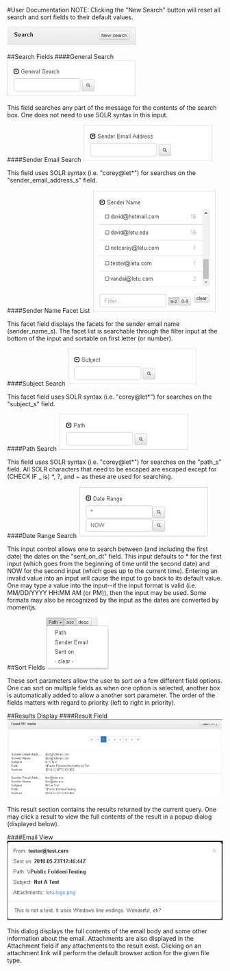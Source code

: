 #User Documentation
NOTE: Clicking the "New Search" button will reset all search and sort fields to their default values.


![New Search](user_doc_images/new_search.png "New Search")

##Search Fields
####General Search
![General Search](user_doc_images/general_search.png "General Search")


This field searches any part of the message for the contents of the search box. One does not need to use SOLR syntax in this input.


####Sender Email Search
![Sender Email Search](user_doc_images/sender_email.png "Sender Email Search")


This field uses SOLR syntax (i.e. "corey@let*") for searches on the "sender_email_address_s" field.


####Sender Name Facet List
![Sender Name Facet List](user_doc_images/sender_name_facet.png "Sender Email Search")


This facet field displays the facets for the sender email name (sender_name_s). The facet list is searchable through the filter input at the bottom of the input and sortable on first letter (or number).

####Subject Search
![Subject Search](user_doc_images/subject_search.png "Subject Search")


This facet field uses SOLR syntax (i.e. "corey@let*") for searches on the "subject_s" field.


####Path Search
![Path Search](user_doc_images/path_search.png "Path Search")

This field uses SOLR syntax (i.e. "corey@let*") for searches on the "path_s" field. All SOLR characters that need to be escaped are escaped except for (CHECK IF _ is) *, ?, and ~ as these are used for searching.

####Date Range Search
![Date Range Search](user_doc_images/date_range_search.png "Date Range Search")

This input control allows one to search between (and including the first date) the dates on the "sent_on_dt" field. This input defaults to * for the first input (which goes from the beginning of time until the second date) and NOW for the second input (which goes up to the current time). Entering an invalid value into an input will cause the input to go back to its default value. One may type a value into the input--if the input format is valid (i.e. MM/DD/YYYY HH:MM AM (or PM)), then the input may be used. Some formats may also be recognized by the input as the dates are converted by momentjs.

##Sort Fields
![Sort Field Dropdown](user_doc_images/sort_field_dropdown.png "Sort Field Dropdown")

These sort parameters allow the user to sort on a few different field options. One can sort on multiple fields as when one option is selected, another box is automatically added to allow a another sort parameter. The order of the fields matters with regard to priority (left to right in priority).

##Results Display
####Result Field
![Result Field](user_doc_images/results_section.png "Result Field")

This result section contains the results returned by the current query. One may click a result to view the full contents of the result in a popup dialog (displayed below).

####Email View
![Email View](user_doc_images/results_and_attachments.png "Email View")

This dialog displays the full contents of the email body and some other information about the email. Attachments are also displayed in the Attachment field if any attachments to the result exist. Clicking on an attachment link will perform the default browser action for the given file type.
